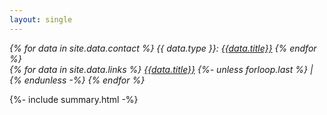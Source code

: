 ```yaml
---
layout: single
---
```

<address>
{% for data in site.data.contact %}
{{ data.type }}: <a href="{{data.external_url}}" target="_blank">{{data.title}}</a>
{% endfor %}
</address>

<address class="links">
{% for data in site.data.links %}
<a href="{{data.external_url}}" target="_blank">{{data.title}}</a>
{%- unless forloop.last %} | {% endunless -%}
{% endfor %}
</address>

<p id="summary">
{%- include summary.html -%}
</p>

